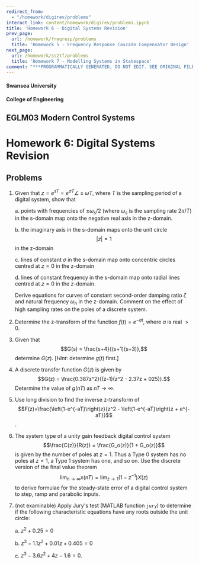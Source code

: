 ```yaml
---
redirect_from:
  - "/homework/digirev/problems"
interact_link: content/homework/digirev/problems.ipynb
title: 'Homework 6 - Digital Systems Revision'
prev_page:
  url: /homework/freqresp/problems
  title: 'Homework 5 - Frequency Response Cascade Compensator Design'
next_page:
  url: /homework/ss2tf/problems
  title: 'Homework 7 - Modelling Systems in Statespace'
comment: "***PROGRAMMATICALLY GENERATED, DO NOT EDIT. SEE ORIGINAL FILES IN /content***"
---
```


#### Swansea University
#### College of Engineering

## EGLM03 Modern Control Systems

# Homework 6: Digital Systems Revision

## Problems

1. Given that $z = e^{sT} = e^{\sigma T} \angle \pm \omega T$, where $T$ is the sampling period of a digital system, show that

    a. points with frequencies of $\pm\omega_s/2$ (where $\omega_s$ is the sampling rate $2\pi/T$) in the s-domain map
onto the negative real axis in the z-domain.

    b. the imaginary axis in the s-domain maps onto the unit circle $$\left|z\right| = 1$$ in the z-domain
    
    c. lines of constant $\sigma$ in the s-domain map onto concentric circles centred at $z = 0$ in the
z-domain

    d. lines of constant frequency in the s-domain map onto radial lines centred at $z = 0$ in the
z-domain.

    Derive equations for curves of constant second-order damping ratio $\zeta$ and natural frequency $\omega_n$
in the z-domain. Comment on the effect of high sampling rates on the poles of a discrete system.

2. Determine the z-transform of the function $f(t) = e^{-at}$, where $a$ is real $> 0$.

3. Given that $$G(s) = \frac{s+4}{(s+1)(s+3)},$$ determine $G(z)$. [*Hint*: determine $g(t)$ first.]

4. A discrete transfer function $G(z)$ is given by $$G(z) = \frac{0.387z^2}{(z-1)(z^2 - 2.37z + 025)}.$$
Determine the value of $g(nT)$ as $nT \rightarrow \infty$.

5. Use long division to find the inverse z-transform of $$F(z)=\frac{\left(1-e^{-aT}\right)z}{z^2 - \left(1-e^{-aT}\right)z + e^{-aT}}$$.

6. The system type of a unity gain feedback digital control system $$\frac{C(z)}{R(z)} = \frac{G_o(z)}{1 + G_o(z)}$$ is given by the number of poles at $z = 1$. Thus a Type 0 system has no poles at $z = 1$, a Type
1 system has one, and so on. Use the discrete version of the final value theorem
$$\lim_{n\rightarrow \infty} x(nT) = \lim_{z \rightarrow 1}\left(1-z^{-1}\right)X(z)$$ to derive formulae for the steady-state error of a digital control system to step, ramp and parabolic inputs.

7. (not examinable) Apply Jury's test (MATLAB function `jury`) to determine if the following characteristic
equations have any roots outside the unit circle:

    a. $z^2 + 0.25 = 0$

    b. $z^3 - 1.1z^2 + 0.01z + 0.405 = 0$
    
    c. $z^3 - 3.6z^2 + 4z - 1.6 = 0$.
